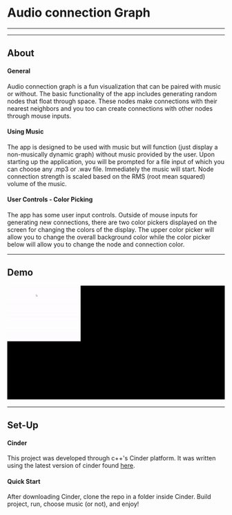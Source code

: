 # Audio connection Graph
  ---
---
## About
#### General
Audio connection graph is a fun visualization that can be paired with music or without. The basic functionality
of the app includes generating random nodes that float through space. These nodes make connections with their
nearest neighbors and you too can create connections with other nodes through mouse inputs.

#### Using Music
The app is designed to be used with music but will function (just display a non-musically dynamic graph)
without music provided by the user. Upon starting up the application, you will be prompted for a file input of 
which you can choose any .mp3 or .wav file. Immediately the music will start. Node connection strength is
scaled based on the RMS (root mean squared) volume of the music.

#### User Controls - Color Picking
The app has some user input controls. Outside of mouse inputs for generating new connections, there are two
color pickers displayed on the screen for changing the colors of the display. The upper color picker will
allow you to change the overall background color while the color picker below will allow you to change the 
node and connection color.

---
## Demo
![photo](demo.gif)

---
## Set-Up
#### Cinder
This project was developed through c++'s Cinder platform. It was written using the latest version
of cinder found [here](https://github.com/cinder/Cinder). 

#### Quick Start
After downloading Cinder, clone the repo in a folder inside Cinder. Build project, 
run, choose music (or not), and enjoy!
